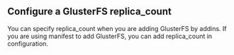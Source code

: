 <!-- post: -->


## Configure a GlusterFS replica_count

You can specify replica_count when you are adding GlusterFS by addins. If you are using manifest to add GlusterFS, you can add replica_count in configuration.




